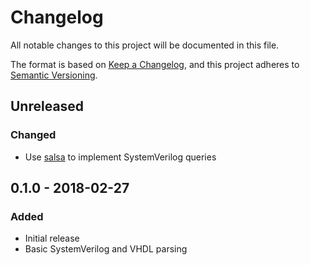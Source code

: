 # Changelog
All notable changes to this project will be documented in this file.

The format is based on [Keep a Changelog](https://keepachangelog.com/en/1.0.0/),
and this project adheres to [Semantic Versioning](https://semver.org/spec/v2.0.0.html).

## Unreleased
### Changed
- Use [salsa](https://github.com/salsa-rs/salsa) to implement SystemVerilog queries

## 0.1.0 - 2018-02-27
### Added
- Initial release
- Basic SystemVerilog and VHDL parsing
